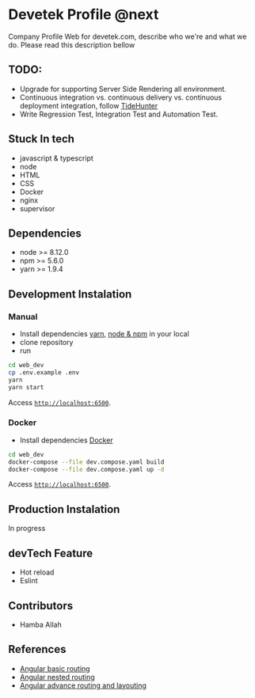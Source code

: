 # Devetek Profile @next

Company Profile Web for devetek.com, describe who we're and what we do. Please read this description bellow

## TODO:

- Upgrade for supporting Server Side Rendering all environment.
- Continuous integration vs. continuous delivery vs. continuous deployment integration, follow [TideHunter](https://github.com/prakasa1904/webhook-terpusat-mpw)
- Write Regression Test, Integration Test and Automation Test.

## Stuck In tech

- javascript & typescript
- node
- HTML
- CSS
- Docker
- nginx
- supervisor

## Dependencies

- node >= 8.12.0
- npm >= 5.6.0
- yarn >= 1.9.4

## Development Instalation

### Manual

- Install dependencies [yarn](https://yarnpkg.com/lang/en/docs/install/), [node & npm](https://github.com/creationix/nvm#installation) in your local
- clone repository
- run

```sh
cd web_dev
cp .env.example .env
yarn
yarn start
```

Access [`http://localhost:6500`](http://localhost:6500).

### Docker

- Install dependencies [Docker](https://docs.docker.com/install/)

```sh
cd web_dev
docker-compose --file dev.compose.yaml build
docker-compose --file dev.compose.yaml up -d
```

Access [`http://localhost:6500`](http://localhost:6500).

## Production Instalation

In progress

## devTech Feature

- Hot reload
- Eslint

## Contributors

- Hamba Allah

## References

- [Angular basic routing](https://blog.angular-university.io/angular2-router/)
- [Angular nested routing](https://blog.angular-university.io/angular-2-router-nested-routes-and-nested-auxiliary-routes-build-a-menu-navigation-system/)
- [Angular advance routing and layouting](https://thinkster.io/tutorials/building-real-world-angular-2-apps/page-layout-and-routing)
